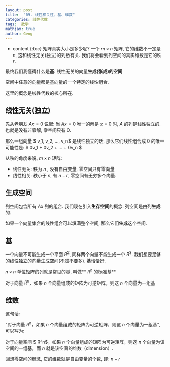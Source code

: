 ```yaml
---
layout: post
title:  "09. 线性相关性、基、维数"
categories: 线性代数
tags:  数学
mathjax: true
author: Geng
---
```


* content
{:toc}
矩阵真实大小是多少呢? 一个 $m \times n$ 矩阵, 它的维数不一定是 $n$, 这和线性无关(独立)的列数有关. 我们将会看到列空间的真实维数是它的秩 $r$.

最终我们我懂得什么是**基**: 线性无关的向量**生成(张成)的空间**

空间中任意的向量都是基向量的一个特定的线性组合.

这里的概念是线性代数的核心所在.






## 线性无关(独立)

先从老朋友 $Ax=0$ 说起: 当 $Ax=0$ 唯一的解是 $x=0$ 时, $A$ 的列是线性独立的. 也就是没有非零解, 零空间只有 $0$.

那么一组向量 $ v_1, v_2, ..., v_n$ 是线性独立的话, 那么它们线性组合成 $0$ 的唯一可能性是: $ 0v_1 + 0v_2 + ... + 0v_n $

从秩的角度来说, $m \times n$ 矩阵:

* 线性无关: 秩为 $n$ , 没有自由变量, 零空间只有零向量
* 线性相关: 秩小于 $n$, 有 $n-r$, 零空间有无穷多个向量.

## 生成空间

列空间包含所有 $Ax$ 列的组合. 我们现在引入**生存空间**的概念: 列空间是由列**生成**的.

如果一个向量集合的线性组合可以填满整个空间, 那么它们**生成**这个空间.

## 基

一个向量不可能生成一个平面 $R^2$, 同样两个向量不能生成一个 $R^3$. 我们想要足够的线性独立的向量生成空间(不过不要多). **基**恰恰好.

$n \times n$ 单位矩阵的列就是常见的基, 叫做** $R^n$ 的标准基**

对于向量 $R^n$，如果 $n$ 个向量组成的矩阵为可逆矩阵，则这 $n$ 个向量为一组基

## 维数

这句话:

"对于向量 $R^n$，如果 $n$ 个向量组成的矩阵为可逆矩阵，则这 $n$ 个向量为一组基", 可以写为:

对于向量空间 $ R^n$，如果 $n$ 个向量组成的矩阵为可逆矩阵，则这 $n$ 个向量为该空间的一组基，而 $n$ 就是该空间的维数（dimension）.

回想零空间的概念, 它的维数就是自由变量的个数, 即: $n-r$
